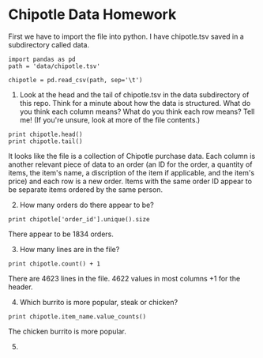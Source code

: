 # Chipotle Data Homework 

First we have to import the file into python. I have chipotle.tsv saved in a subdirectory called data.

```
import pandas as pd
path = 'data/chipotle.tsv'

chipotle = pd.read_csv(path, sep='\t')
```

1. Look at the head and the tail of chipotle.tsv in the data subdirectory of this repo. Think for a minute about how the data is structured. What do you think each column means? What do you think each row means? Tell me! (If you're unsure, look at more of the file contents.)

```
print chipotle.head()
print chipotle.tail()
```

It looks like the file is a collection of Chipotle purchase data. Each column is another relevant piece of data to an order (an ID for the order, a quantity of items, the item's name, a discription of the item if applicable, and the item's price) and each row is a new order. Items with the same order ID appear to be separate items ordered by the same person. 

2. How many orders do there appear to be?

```
print chipotle['order_id'].unique().size
```

There appear to be 1834 orders. 

3. How many lines are in the file? 

```
print chipotle.count() + 1
```

There are 4623 lines in the file. 4622 values in most columns +1 for the header. 

4. Which burrito is more popular, steak or chicken?

```
print chipotle.item_name.value_counts()
```

The chicken burrito is more popular. 

5. 
